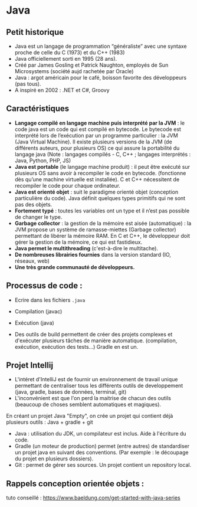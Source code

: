 # Java

## Petit historique 

- Java est un langage de programmation “généraliste” avec une syntaxe proche de celle du C (1973) et du C++ (1983)
- Java officiellement sorti en 1995 (28 ans).
- Créé par James Gosling et Patrick Naughton, employés de Sun Microsystems (société aujd rachetée par Oracle)
- Java : argot américain pour le café, boisson favorite des développeurs (pas tous).
- A inspiré en 2002 : .NET et C#, Groovy

## Caractéristiques 

- **Langage  compilé en langage machine puis interprété par la JVM** : le code java est un code qui est compilé en bytecode. Le bytecode est interprété lors de l’exécution par un programme particulier : la JVM (Java Virtual Machine). Il existe plusieurs versions de la JVM (de différents auteurs, pour plusieurs OS) ce qui assure la portabilité du langage java
  (Note : langages compilés - C, C++ ; langages interprétés : Java, Python, PHP, JS)
- **Java est portable** (le langage machine produit)  :  il peut être exécuté sur plusieurs OS sans avoir à recompiler le code en bytecode. (fonctionne dès qu’une machine virtuelle est installée). C et C++ nécessitent de recompiler le code pour chaque ordinateur.
- **Java est orienté objet** : suit le paradigme orienté objet (conception particulière du code). Java définit quelques types primitifs qui ne sont pas des objets.
- **Fortement typé** : toutes les variables ont un type et il n’est pas possible de changer le type.
- **Garbage collector** : la gestion de la mémoire est aisée (automatique) : la JVM propose un système de ramasse-miettes (Garbage collector) permettant de libérer la mémoire RAM. En C et C++, le développeur doit gérer la gestion de la mémoire, ce qui est fastidieux.
- **Java permet le multithreading** (c'est-à-dire le multitache).
- **De nombreuses librairies fournies** dans la version standard (IO, réseaux, web)
- **Une très grande communauté de développeurs.**

## Processus de code : 

- Ecrire dans les fichiers `.java`
- Compilation (javac)
- Exécution (java)

- Des outils de build permettent de créer des projets complexes et d'exécuter plusieurs tâches de manière automatique. (compilation, exécution, exécution des tests...) Gradle en est un.

## Projet Intellij 

- L'intéret d'IntelliJ est de fournir un environnement de travail unique permettant de centraliser tous les différents outils de developpement (java, gradle, bases de données, terminal, git)
- L'inconvénient est que l'on perd la maitrise de chacun des outils (beaucoup de choses semblent automatiques et magiques).

En créant un projet Java "Empty", on crée un projet qui contient déjà plusieurs outils : Java + gradle + git
- Java : utilisation du JDK, un compilateur est inclus. Aide à l'écriture du code.
- Gradle (un moteur de production) permet (entre autres) de standardiser un projet java en suivant des conventions. (Par exemple : le découpage du projet en plusieurs dossiers).
- Git : permet de gérer ses sources. Un projet contient un repository local.

## Rappels conception orientée objets :

tuto conseillé : https://www.baeldung.com/get-started-with-java-series
